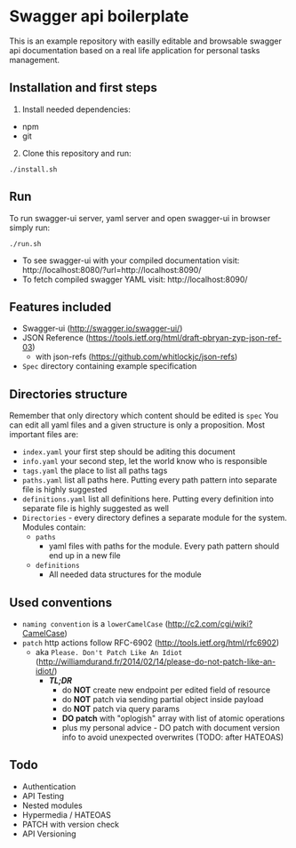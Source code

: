 # Swagger api boilerplate
This is an example repository with easilly editable and browsable swagger api
documentation based on a real life application for personal tasks management.


## Installation and first steps
1. Install needed dependencies:
 - npm
 - git
2. Clone this repository and run:
```
./install.sh
```

## Run
To run swagger-ui server, yaml server and open swagger-ui in browser simply run:
```
./run.sh
```

- To see swagger-ui with your compiled documentation visit: http://localhost:8080/?url=http://localhost:8090/
- To fetch compiled swagger YAML visit: http://localhost:8090/

## Features included
- Swagger-ui (http://swagger.io/swagger-ui/)
- JSON Reference (https://tools.ietf.org/html/draft-pbryan-zyp-json-ref-03)
  - with json-refs (https://github.com/whitlockjc/json-refs)
- `Spec` directory containing example specification

## Directories structure
Remember that only directory which content should be edited is `spec`
You can edit all yaml files and a given structure is only a proposition.
Most important files are:
- `index.yaml` your first step should be aditing this document
- `info.yaml` your second step, let the world know who is responsible
- `tags.yaml` the place to list all paths tags
- `paths.yaml` list all paths here. Putting every path pattern into separate file is highly suggested
- `definitions.yaml` list all definitions here. Putting every definition into separate file is highly suggested as well
- `Directories` - every directory defines a separate module for the system. Modules contain:
  - `paths`
    - yaml files with paths for the module. Every path pattern should end up in a new file
  - `definitions`
      - All needed data structures for the module

## Used conventions
- `naming convention` is a `lowerCamelCase` (http://c2.com/cgi/wiki?CamelCase)
- `patch` http actions follow RFC-6902 (http://tools.ietf.org/html/rfc6902)
  - aka `Please. Don't Patch Like An Idiot` (http://williamdurand.fr/2014/02/14/please-do-not-patch-like-an-idiot/)
    - ***TL;DR***
        - do **NOT** create new endpoint per edited field of resource
        - do **NOT** patch via sending partial object inside payload
        - do **NOT** patch via query params
        - **DO patch** with "oplogish" array with list of atomic operations
        - plus my personal advice - DO patch with document version info to avoid unexpected overwrites (TODO: after HATEOAS) 

## Todo
- Authentication
- API Testing
- Nested modules
- Hypermedia / HATEOAS
- PATCH with version check
- API Versioning
